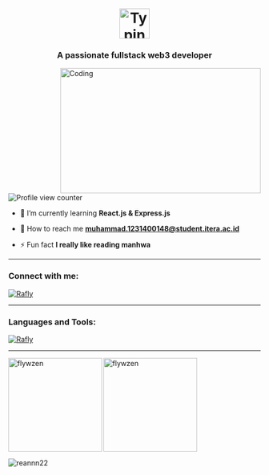 
<h1 align="center">
  <a href="https://git.io/typing-svg" target="_blank">
    <img src="https://readme-typing-svg.demolab.com?font=Fira+Code&weight=222&size=60&duration=2222&pause=222&color=F7F7F7&background=FFFFFF00&vCenter=true&width=1222&height=100&lines=Hi+%F0%9F%91%8B%2C+I'm+Rafly;I'm+a+Full+Stack+Website+Developer" alt="Typing SVG" style="height: 60px; vertical-align: middle;">
  </a>
</h1>

<h3 align="center">A passionate fullstack web3 developer</h3>
<img align="right" alt="Coding" width="400" height="250" src="https://media1.tenor.com/m/UrnPTaqPEzkAAAAd/developer.gif">

<p align="left"> 
  <img src="https://komarev.com/ghpvc/?username=flywzen"alt="Profile view counter" />
</p>

<!-- 🔭 I’m currently working on **Probis Website SabiKerja Project** -->

- 🌱 I’m currently learning **React.js & Express.js**

<!--- 💬 Ask me about **Node.js, Bootstrap, Express**-->

- 💇 How to reach me **muhammad.1231400148@student.itera.ac.id**

- ⚡ Fun fact **I really like reading manhwa**

<!--##- 🎓 I have **3 coding bootcamp scholarships** -->
<hr>
<h3 align="left">Connect with me:</h3>
<p align="left">
  <a href="https://www.linkedin.com/in/muhammad-rafly-yahya-ramadhan-422072295/" target="blank"><img align="center" src="https://skillicons.dev/icons?i=linkedin,discord,instagram,notion,stackoverflow,git,github,twitter,gmail," alt="Rafly" /></a>  
</p>
<hr>
<h3 align="left">Languages and Tools:</h3>
<p align="left">
  <a href="https://www.linkedin.com/in/muhammad-rafly-yahya-ramadhan-422072295/" target="blank"><img align="center" src="https://skillicons.dev/icons?i=html,css,js,ts,bootstrap,tailwind,nodejs,expressjs,react,mongodb,postman,python,golang,rust,java,jquery,mysql,npm,vscode,arch,docker,postgresql,c,cpp,googlecloud,figma,azure" alt="Rafly" /></a>
</p>
<hr>
<p><img align="left" src="https://github-readme-stats.vercel.app/api/top-langs?username=flywzen&show_icons=true&locale=en&layout=compact&theme=nightowl&exclude_repo=HackFest-KereHore,Raion-RawrNotes,Raion-Coinvest,Statistika-SA,DDAP-BISA-INDONESIA,hackfestuc2024_frontend,5bounties-Trufriend-FE,PEMLAN-FILKOM-TOUR,ASCEND-KBMDSI,elginbrian" alt="flywzen" height="187" /></p>

<p><img align="center" src="https://github-readme-stats.vercel.app/api?username=flywzen&theme=nightowl&show_icons=true&hide_border=false&count_private=true" alt="flywzen" height="187"/></p>

<p><img align="bottom" src="https://github-readme-activity-graph.vercel.app/graph?username=flywzen&theme=react-dark" alt="reannn22"/></p>
